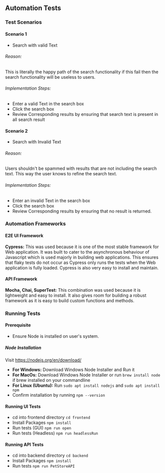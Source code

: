 ## Automation Tests

### Test Scenarios

#### Scenario 1

- Search with valid Text

###### Reason: 
This is literally the happy path of the search functionality if this fail
then the search functionality will be useless to users.

###### Implementation Steps: 
- Enter a valid Text in the search box
- Click the search box
- Review Corresponding results by ensuring that search text is present in
all search result

#### Scenario 2

- Search with Invalid Text

###### Reason: 
 Users shouldn't be spammed with results that are not including the
search text. This way the user knows to refine the search text.

###### Implementation Steps: 
- Enter an invalid Text in the search box
- Click the search box
- Review Corresponding results by ensuring that no result is returned.

### Automation Frameworks

#### E2E UI Framework

**Cypress:** This was used because it is one of the most stable framework for Web application.
It was built to cater to the asynchronous behaviour of Javascript which is used majorly in 
building web applications. This ensures that flaky tests do not occur as Cypress only runs
the tests when the Web application is fully loaded. Cypress is also very easy to install and maintain.

#### API Framework

**Mocha, Chai, SuperTest:** This combination was used because it is lightweight and easy to install. It
also gives room for building a robust framework as it is easy to build custom functions and methods.

### Running Tests

#### Prerequisite
- Ensure Node is installed on user's system.

##### Node Installation
Visit https://nodejs.org/en/download/
- **For Windows:** Download Windows Node Installer and Run it
- **For MacOs:** Download Windows Node Installer or run ```brew install node```
if brew installed on your commandline
- **For Linux (Ubuntu):** Run ```sudo apt install nodejs``` and ```sudo apt install npm```
- Confirm installation by running ```npm --version```

#### Running UI Tests

- cd into frontend directory
```cd frontend```
- Install Packages
```npm install```
- Run tests (GUI)
```npm run open```
- Run tests (Headless)
```npm run headlessRun```

#### Running API Tests

- cd into backend directory
```cd backend```
- Install Packages
```npm install```
- Run tests
```npm run PetStoreAPI```